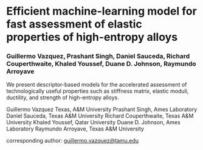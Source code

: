 # Efficient machine-learning model for fast assessment of elastic properties of high-entropy alloys


### Guillermo Vazquez, Prashant Singh, Daniel Sauceda, Richard Couperthwaite, Khaled Youssef, Duane D. Johnson, Raymundo Arroyave


We present descriptor-based models for the accelerated assessment of technologically useful
properties such as stiffness matrix, elastic moduli, ductility, and strength of high-entropy
alloys.



Guillermo Vazquez Texas, A&M University
Prashant Singh, Ames Laboratory
Daniel Sauceda, Texas A&M University
Richard Couperthwaite, Texas A&M University
Khaled Youssef, Qatar University
Duane D. Johnson, Ames Laboratory
Raymundo Arroyave, Texas A&M University

corresponding author: guillermo.vazquez@tamu.edu
